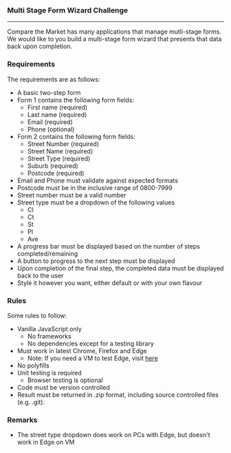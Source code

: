 ### Multi Stage Form Wizard Challenge
---

Compare the Market has many applications that manage mutli-stage forms. We would like to you build a multi-stage form wizard that presents that data back upon completion.

### Requirements

The requirements are as follows:

* A basic two-step form
* Form 1 contains the following form fields:
    * First name (required)
    * Last name (required)
    * Email (required)
    * Phone (optional)
* Form 2 contains the following form fields:
    * Street Number (required)
    * Street Name (required)
    * Street Type (required)
    * Suburb (required)
    * Postcode (required)
* Email and Phone must validate against expected formats
* Postcode must be in the inclusive range of 0800-7999
* Street number must be a valid number
* Street type must be a dropdown of the following values
    * Cl
    * Ct
    * St
    * Pl
    * Ave
* A progress bar must be displayed based on the number of steps completed/remaining
* A button to progress to the next step must be displayed
* Upon completion of the final step, the completed data must be displayed back to the user
* Style it however you want, either default or with your own flavour

### Rules

Some rules to follow:

* Vanilla JavaScript only
    * No frameworks
    * No dependencies except for a testing library
* Must work in latest Chrome, Firefox and Edge
    * Note: If you need a VM to test Edge, visit [here](https://developer.microsoft.com/en-us/microsoft-edge/tools/vms/)
* No polyfills
* Unit testing is required
    * Browser testing is optional
* Code must be version controlled
* Result must be returned in .zip format, including source controlled files (e.g. .git).

### Remarks

* The street type dropdown does work on PCs with Edge, but doesn't work in Edge on VM 
